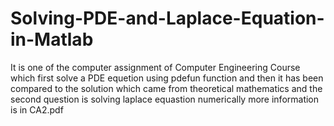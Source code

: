 # Solving-PDE-and-Laplace-Equation-in-Matlab

It is one of the computer assignment of Computer Engineering Course which first solve a PDE equetion using pdefun function and then it has been compared to the solution which came from theoretical mathematics and the second question is solving laplace equastion numerically more information is in CA2.pdf
